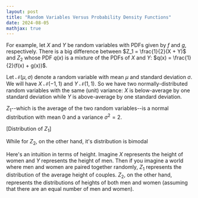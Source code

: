```yaml
---
layout: post
title: "Random Variables Versus Probability Density Functions"
date: 2024-08-05
mathjax: true
---
```

For example, let $X$ and $Y$ be random variables with PDFs given by $f$ and $g$, respectively. There is a big difference between $Z_1 = \frac{1}{2}(X + Y)$ and $Z_2$ whose PDF $q(x)$ is a mixture of the PDFs of $X$ and $Y$: $q(x) = \frac{1}{2}(f(x) + g(x))$. 

Let $\mathcal{N}(\mu, \sigma)$ denote a random variable with mean $\mu$ and standard deviation $\sigma$. We will have $X ~ \mathcal{N}(-1,1)$ and $Y ~ \mathcal{N}(1,1)$. So we have two normally-distributed random variables with the same (unit) variance: $X$ is below-average by one standard deviation while $Y$ is above-average by one standard deviation.

$Z_1$--which is the average of the two random variables--is a normal distribution with mean $0$ and a variance $\sigma^2 = 2$.

[Distribution of $Z_1$]

While for $Z_2$, on the other hand, it's distribution is bimodal

Here's an intuition in terms of height. Imagine $X$ represents the height of women and $Y$ represents the height of men. Then if you imagine a world where men and women are paired together randomly, $Z_1$ represents the distribution of the average height of couples. $Z_2$, on the other hand, represents the distributions of heights of both men and women (assuming that there are an equal number of men and women).